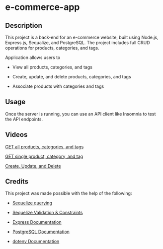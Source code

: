 # e-commerce-app

## Description

This project is a back-end for an e-commerce website, built using Node.js, Express.js, Sequalize, and PostgreSQL. The project includes full CRUD operations for products, categories, and tags.

Application allows users to 

- View all products, categories, and tags

- Create, update, and delete products, categories, and tags

- Associate products with categories and tags

## Usage

Once the server is running, you can use an API client like Insomnia to test the API endpoints.

## Videos

[GET all products, categories, and tags](https://drive.google.com/file/d/11r-wlPR_8iz6yDqB1_LtGCgScbAyJ9FD/view)

[GET single product, category, and tag](https://drive.google.com/file/d/1V_02eqsD58blJRhBW8JQ_CEpalIXDAxn/view)

[Create, Update, and Delete](https://drive.google.com/file/d/1UlGBAj7lh6HvhXdNByKYFdydn6MLNNMH/view)

## Credits

This project was made possible with the help of the following:

- [Sequelize querying ](https://sequelize.org/docs/v7/querying/update/)

- [Sequelize Validation & Constraints](https://sequelize.org/docs/v6/core-concepts/validations-and-constraints/)


- [Express Documentation](https://expressjs.com/en/guide/routing.html)

- [PostgreSQL Documentation](https://www.postgresql.org/)

- [dotenv Documentation](https://www.npmjs.com/package/dotenv)